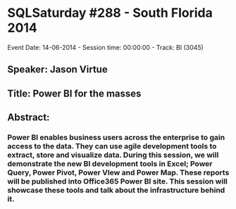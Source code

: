 # SQLSaturday #288 - South Florida 2014
Event Date: 14-06-2014 - Session time: 00:00:00 - Track: BI (3045)
## Speaker: Jason Virtue
## Title: Power BI for the masses
## Abstract:
### Power BI enables business users across the enterprise to gain access to the data.  They can use agile development tools to extract, store and visualize data.  During this session, we will demonstrate the new BI development tools in Excel; Power Query, Power Pivot, Power VIew and Power Map.  These reports will be published into Office365 Power BI site.  This session will showcase these tools and talk about the infrastructure behind it.

